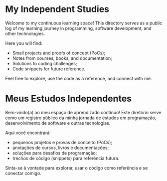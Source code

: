 # My Independent Studies

Welcome to my continuous learning space! This directory serves as a public log of my learning journey in programming, software development, and other technologies.

Here you will find:
* Small projects and proofs of concept (PoCs);
* Notes from courses, books, and documentation;
* Solutions to coding challenges;
* Code snippets for future reference.

Feel free to explore, use the code as a reference, and connect with me.


# Meus Estudos Independentes

Bem-vindo(a) ao meu espaço de aprendizado contínuo! Este diretório serve como um registro público da minha jornada de estudos em programação, desenvolvimento de software e outras tecnologias.

Aqui você encontrará:
* pequenos projetos e provas de conceito (PoCs);
* anotações de cursos, livros e documentações;
* soluções para desafios de programação;
* trechos de código (snippets) para referência futura.

Sinta-se à vontade para explorar, usar o código como referência e se conectar comigo.

